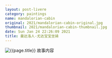 ```yaml
---
layout: post-livere
category: paintings
name: mandalorian-cabin
original: 2021/mandalorian-cabin-original.jpg
thumbnail: 2021/mandalorian-cabin-thumbnail.jpg
date: Sun Jan 24 22:26:09 2021
title: 曼达洛人-尤达宝宝坐骑
---
```


![{{page.title}}](/gallery/{{page.category}}/{{page.original}})
故事内容
